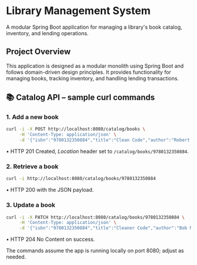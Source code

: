 # Library Management System

A modular Spring Boot application for managing a library's book catalog, inventory, and lending operations.

## Project Overview

This application is designed as a modular monolith using Spring Boot and follows domain-driven design principles. 
It provides functionality for managing books, tracking inventory, and handling lending transactions.

## 📚 Catalog API – sample curl commands

### 1. Add a new book

```bash
curl -i -X POST http://localhost:8080/catalog/books \
     -H 'Content-Type: application/json' \
     -d '{"isbn":"9780132350884","title":"Clean Code","author":"Robert C. Martin"}'
```

• HTTP 201 Created, *Location* header set to `/catalog/books/9780132350884`.

### 2. Retrieve a book

```bash
curl -i http://localhost:8080/catalog/books/9780132350884
```

• HTTP 200 with the JSON payload.

### 3. Update a book

```bash
curl -i -X PATCH http://localhost:8080/catalog/books/9780132350884 \
     -H 'Content-Type: application/json' \
     -d '{"isbn":"9780132350884","title":"Cleaner Code","author":"Bob Martin"}'
```

• HTTP 204 No Content on success.

The commands assume the app is running locally on port 8080; adjust as needed.

